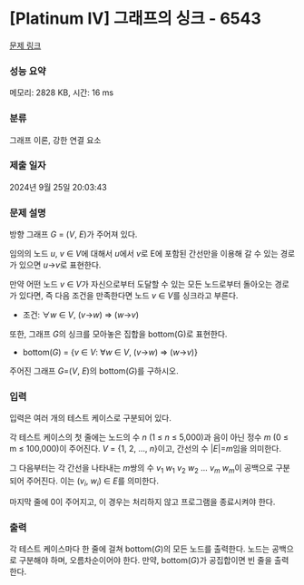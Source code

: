 # [Platinum IV] 그래프의 싱크 - 6543 

[문제 링크](https://www.acmicpc.net/problem/6543) 

### 성능 요약

메모리: 2828 KB, 시간: 16 ms

### 분류

그래프 이론, 강한 연결 요소

### 제출 일자

2024년 9월 25일 20:03:43

### 문제 설명

<p>방향 그래프 <em>G</em> = (<em>V</em>, <em>E</em>)가 주어져 있다.</p>

<p>임의의 노드 <em>u</em>, <em>v</em> ∈ <em>V</em>에 대해서 <em>u</em>에서 <em>v</em>로 E에 포함된 간선만을 이용해 갈 수 있는 경로가 있으면 <em>u</em>→<em>v</em>로 표현한다.</p>

<p>만약 어떤 노드 <em>v</em> ∈ <em>V</em>가 자신으로부터 도달할 수 있는 모든 노드로부터 돌아오는 경로가 있다면, 즉 다음 조건을 만족한다면 노드 <em>v</em> ∈ <em>V</em>를 싱크라고 부른다.</p>

<ul>
	<li>조건: ∀<em>w</em> ∈ <em>V</em>, (<em>v</em>→<em>w</em>) ⇒ (<em>w</em>→<em>v</em>)</li>
</ul>

<p>또한, 그래프 <em>G</em>의 싱크를 모아놓은 집합을 bottom(G)로 표현한다.</p>

<ul>
	<li>bottom(<em>G</em>) = {<em>v</em> ∈ <em>V</em>: ∀<em>w</em> ∈ <em>V</em>, (<em>v</em>→<em>w</em>) ⇒ (<em>w</em>→<em>v</em>)}</li>
</ul>

<p>주어진 그래프 <em>G</em>=(<em>V</em>, <em>E</em>)의 bottom(<em>G</em>)를 구하시오.</p>

### 입력 

 <p>입력은 여러 개의 테스트 케이스로 구분되어 있다.</p>

<p>각 테스트 케이스의 첫 줄에는 노드의 수 <em>n</em> (1 ≤ <em>n</em> ≤ 5,000)과 음이 아닌 정수 <em>m</em> (0 ≤ m ≤ 100,000)이 주어진다. <em>V</em> = {1, 2, ..., <em>n</em>}이고, 간선의 수 |<em>E</em>|=<em>m</em>임을 의미한다.</p>

<p>그 다음부터는 각 간선을 나타내는 <em>m</em>쌍의 수 <em>v</em><sub>1</sub> <em>w</em><sub>1</sub> <em>v</em><sub>2</sub> <em>w</em><sub>2</sub> ... <em>v<sub>m</sub></em> <em>w<sub>m</sub></em>이 공백으로 구분되어 주어진다. 이는 (<em>v<sub>i</sub></em>, <em>w<sub>i</sub></em>) ∈ <em>E</em>를 의미한다.</p>

<p>마지막 줄에 0이 주어지고, 이 경우는 처리하지 않고 프로그램을 종료시켜야 한다.</p>

### 출력 

 <p>각 테스트 케이스마다 한 줄에 걸쳐 bottom(<em>G</em>)의 모든 노드를 출력한다. 노드는 공백으로 구분해야 하며, 오름차순이어야 한다. 만약, bottom(<em>G</em>)가 공집합이면 빈 줄을 출력한다.</p>

